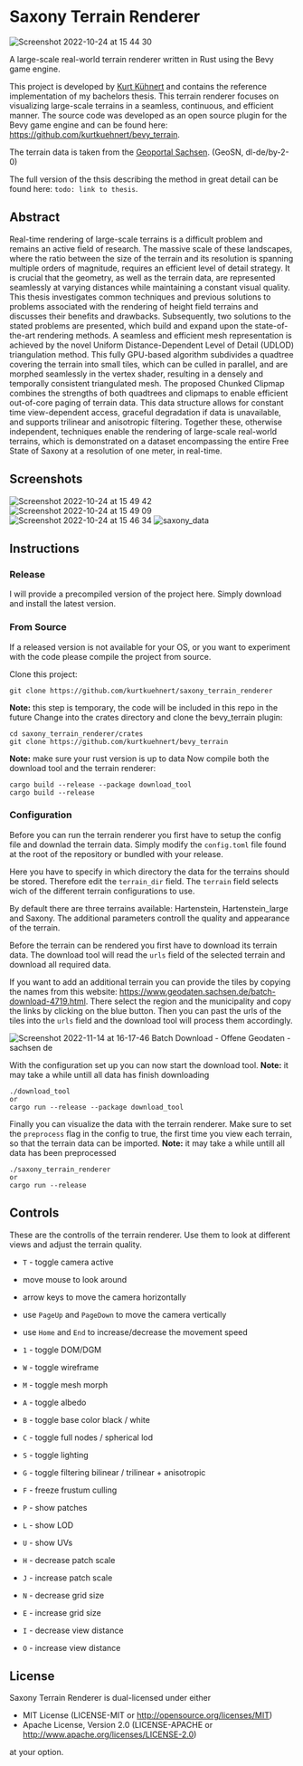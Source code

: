 # Saxony Terrain Renderer
![Screenshot 2022-10-24 at 15 44 30](https://user-images.githubusercontent.com/51823519/197553641-7e73dfce-24ca-48d9-861a-1012290f0c04.png)

A large-scale real-world terrain renderer written in Rust using the Bevy game engine.

This project is developed by [Kurt Kühnert](https://github.com/kurtkuehnert) and contains the reference implementation of my bachelors thesis.
This terrain renderer focuses on visualizing large-scale terrains in a seamless, continuous, and efficient manner. 
The source code was developed as an open source plugin for the Bevy game engine and can be found here: https://github.com/kurtkuehnert/bevy_terrain.

The terrain data is taken from the [Geoportal Sachsen](https://geoportal.sachsen.de/). (GeoSN, dl-de/by-2-0)

The full version of the thsis describing the method in great detail can be found here: `todo: link to thesis`.


## Abstract

Real-time rendering of large-scale terrains is a difficult problem and remains an active field of research.
The massive scale of these landscapes, where the ratio between the size of the terrain and its resolution is spanning multiple orders of magnitude, requires an efficient level of detail strategy.
It is crucial that the geometry, as well as the terrain data, are represented seamlessly at varying distances while maintaining a constant visual quality. 
This thesis investigates common techniques and previous solutions to problems associated with the rendering of height field terrains and discusses their benefits and drawbacks.
Subsequently, two solutions to the stated problems are presented, which build and expand upon the state-of-the-art rendering methods.
A seamless and efficient mesh representation is achieved by the novel Uniform Distance-Dependent Level of Detail (UDLOD) triangulation method.
This fully GPU-based algorithm subdivides a quadtree covering the terrain into small tiles, which can be culled in parallel, and are morphed seamlessly in the vertex shader, resulting in a densely and temporally consistent triangulated mesh. 
The proposed Chunked Clipmap combines the strengths of both quadtrees and clipmaps to enable efficient out-of-core paging of terrain data.
This data structure allows for constant time view-dependent access, graceful degradation if data is unavailable, and supports trilinear and anisotropic filtering.
Together these, otherwise independent, techniques enable the rendering of large-scale real-world terrains, which is demonstrated on a dataset encompassing the entire Free State of Saxony at a resolution of one meter, in real-time.

## Screenshots

![Screenshot 2022-10-24 at 15 49 42](https://user-images.githubusercontent.com/51823519/197553596-313ae184-c04d-4663-a11d-b623ffadff91.png)
![Screenshot 2022-10-24 at 15 49 09](https://user-images.githubusercontent.com/51823519/197553628-dba7321c-8a1e-4b98-96ab-81716d98f765.png)
![Screenshot 2022-10-24 at 15 46 34](https://user-images.githubusercontent.com/51823519/197553638-8e3ec4ea-0114-4f84-8813-ddc46a12e3b0.png)
![saxony_data](https://user-images.githubusercontent.com/51823519/201691234-553c6e7c-d184-4124-b6f9-81936a2e8bc2.png)

## Instructions

### Release
I will provide a precompiled version of the project here.
Simply download and install the latest version.

### From Source

If a released version is not available for your OS, or you want to experiment with the code please compile the project from source.

Clone this project:
```
git clone https://github.com/kurtkuehnert/saxony_terrain_renderer
```

**Note:** this step is temporary, the code will be included in this repo in the future
Change into the crates directory and clone the bevy_terrain plugin:
```
cd saxony_terrain_renderer/crates
git clone https://github.com/kurtkuehnert/bevy_terrain
```

**Note:** make sure your rust version is up to data
Now compile both the download tool and the terrain renderer:
```
cargo build --release --package download_tool
cargo build --release 
```

### Configuration
Before you can run the terrain renderer you first have to setup the config file and downlad the terrain data.
Simply modify the `config.toml` file found at the root of the repository or bundled with your release.

Here you have to specify in which directory the data for the terrains should be stored.
Therefore edit the `terrain_dir` field.
The `terrain` field selects wich of the different terrain configurations to use.

By default there are three terrains available: Hartenstein, Hartenstein_large and Saxony. 
The additional parameters controll the quality and appearance of the terrain.

Before the terrain can be rendered you first have to download its terrain data.
The download tool will read the `urls` field of the selected terrain and download all required data.

If you want to add an additional terrain you can provide the tiles by copying the names from this website: https://www.geodaten.sachsen.de/batch-download-4719.html.
There select the region and the municipality and copy the links by clicking on the blue button.
Then you can past the urls of the tiles into the `urls` field and the download tool will process them accordingly.

![Screenshot 2022-11-14 at 16-17-46 Batch Download - Offene Geodaten - sachsen de](https://user-images.githubusercontent.com/51823519/201697383-18c4cf86-c075-4c6a-a3cb-3a38dd99b666.png)

With the configuration set up you can now start the download tool.
**Note:** it may take a while untill all data has finish downloading
```
./download_tool
or
cargo run --release --package download_tool
```

Finally you can visualize the data with the terrain renderer.
Make sure to set the `preprocess` flag in the config to true, the first time you view each terrain, so that the terrain data can be imported.
**Note:** it may take a while untill all data has been preprocessed
```
./saxony_terrain_renderer
or
cargo run --release
```

## Controls

These are the controlls of the terrain renderer.
Use them to look at different views and adjust the terrain quality.

- `T` - toggle camera active
- move mouse to look around
- arrow keys to move the camera horizontally
- use `PageUp` and `PageDown` to move the camera vertically 
- use `Home` and `End` to increase/decrease the movement speed

- `1` - toggle DOM/DGM
- `W` - toggle wireframe
- `M` - toggle mesh morph
- `A` - toggle albedo
- `B` - toggle base color black / white
- `C` - toggle full nodes / spherical lod
- `S` - toggle lighting
- `G` - toggle filtering bilinear / trilinear + anisotropic 
- `F` - freeze frustum culling
- `P` - show patches
- `L` - show LOD
- `U` - show UVs
- `H` - decrease patch scale
- `J` - increase patch scale
- `N` - decrease grid size
- `E` - increase grid size
- `I` - decrease view distance
- `O` - increase view distance


## License
Saxony Terrain Renderer is dual-licensed under either

* MIT License (LICENSE-MIT or http://opensource.org/licenses/MIT)
* Apache License, Version 2.0 (LICENSE-APACHE or http://www.apache.org/licenses/LICENSE-2.0)

at your option.

